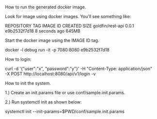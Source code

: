 How to run the generated docker image. 

Look for image using docker images.  You'll see something like: 

REPOSITORY                  TAG                 IMAGE ID            CREATED             SIZE
goldfin/rest-api            0.0.1               e9b2532f7d18        8 seconds ago       645MB

Start the docker image using the IMAGE ID tag. 

docker -l debug run -it -p 7080:8080 e9b2532f7d18

How to login: 

curl -d '{"user":"x", "password":"y"}' -H "Content-Type: application/json" \
-X POST http://localhost:8080/api/v1/login -v

How to init the system.  

1.) Create an init.params file or use conf/sample.init.params. 

2.) Run systemctl init as shown below: 

   systemctl init --init-params=$PWD/conf/sample.init.params

